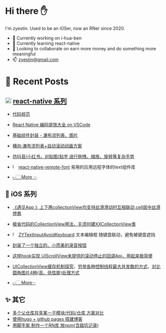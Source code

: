 # Hi there ✋

I'm zyestin. Used to be an iOSer, now an RNer since 2020.

- 🔭 Currently working on i-hua-ben
- 🌱 Currently learning react-native
- 👯 Looking to collaborate on earn more money and do something more meaningful
- 📫 zyestin@gmail.com

# 📰 Recent Posts

##  <img src="https://reactnative.cn/img/header_logo.svg" alt="Image" width="20"> [react-native 系列](https://zyestin.github.io/readme)

- [代码规范](https://zyestin.github.io/code-standards/)

- [React Native 编码提效大全 on VSCode](https://zyestin.github.io/vscode-efficient/)

- [基础组件封装 - 瀑布流列表、图片](https://zyestin.github.io/base-components)

- [横向·瀑布流列表+自动滚动动画方案](https://zyestin.github.io/waterfall-list-horizontal/)

- [仿抖音/小红书，对贴图/贴字 进行拖拽、缩放、旋转等复杂手势](https://zyestin.github.io/multi-gestture-sticker/)

- <img src="https://cocoapods.org/favicons/favicon.ico" alt="Image" width="15"> [react-native-remote-font](https://github.com/zyestin/react-native-remote-font) 易用的应用远程字体的text组件库

- [👉🏻 More ···](https://zyestin.github.io/readme)

##  iOS 系列

- [《遇见App 》上下两collectionView均支持丝滑滑动时互相联动,cell居中丝滑停靠](https://github.com/wustzhy/TwoCollectionViewsLinkwork)

- [极省代码的CollectionView用法，无须创建XXCollectionView类](https://github.com/wustzhy/ZYFlywheel/tree/master/SuperSimpleCollectionView)

- <img src="https://cocoapods.org/favicons/favicon.ico" alt="Image" width="15"> [ZYTextInputAvoidKeyboard](https://github.com/wustzhy/ZYTextInputAvoidKeyboard) 文本编辑框 随键盘联动，避免被键盘遮挡

- [封装了一个独立的、小而美的录音按钮](https://github.com/wustzhy/ZYAudioRecorderWidget)

- [这样hook实现 UIScrollView未提供的滚动停止的回调Api，用起来极简便](https://github.com/wustzhy/ZYFlywheel/tree/master/ScrollDidEndHook)

- [UICollectionView缓存机制探究](https://www.jianshu.com/p/5d817ea3565d)、[穷举各种控制线程最大并发数的方式](https://github.com/wustzhy/ThreadCoutControl)、[对比 圆角图片4种(高、低性能)处理方式](https://github.com/wustzhy/TableViewOptimize)

- [👉🏻 More···](https://github.com/wustzhy/wustzhy/blob/main/README.md#ios-系列)

## ✨ 其它
* [多个父仓库共享某一子模块/代码/仓库 方案对比](https://github.com/zyestin/MainRepoDemo/blob/main/README.md#多人协作-子仓库多人次修改和提交)
* [使用hugo + github pages 搭建博客](https://zyestin.github.io/hugo-usage/)
* [用脚手架 制作一个RN库 放npm(含踏坑记录)](https://zyestin.github.io/create-npm-lib/)


<!--
**zyestin/zyestin** is a ✨ _special_ ✨ repository because its `README.md` (this file) appears on your GitHub profile.

Here are some ideas to get you started:

- 🔭 I’m currently working on ...
- 🌱 I’m currently learning ...
- 👯 I’m looking to collaborate on ...
- 🤔 I’m looking for help with ...
- 💬 Ask me about ...
- 📫 How to reach me: ...
- 😄 Pronouns: ...
- ⚡ Fun fact: ...
-->
